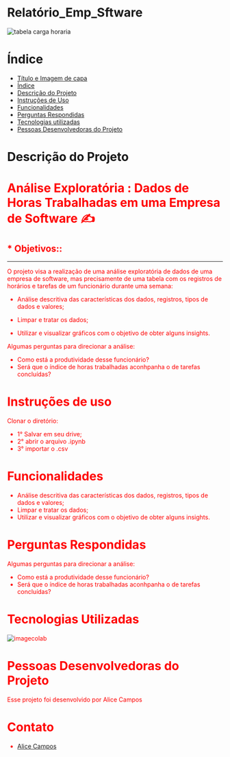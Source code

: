 # Relatório_Emp_Sftware

![tabela carga horaria ](https://i.imgur.com/XRkaVce.png)


# Índice 

* [Título e Imagem de capa](#Título-e-Imagem-de-capa)
* [Índice](#índice)
* [Descrição do Projeto](#descrição-do-projeto)
* [Instruções de Uso](#instrução-de-uso)
* [Funcionalidades](#funcionalidades)
* [Perguntas Respondidas](#perguntas-respondidas)
* [Tecnologias utilizadas](#tecnologias-utilizadas)
* [Pessoas Desenvolvedoras do Projeto](#pessoas-desenvolvedoras)


# Descrição do Projeto

# <font color = red> Análise Exploratória : Dados de Horas Trabalhadas em uma Empresa de Software ✍

## <font color = red>* Objetivos::
---
O projeto visa a realização de uma análise exploratória de dados de uma empresa de software, mas precisamente de uma tabela com os registros de horários e tarefas de um funcionário durante uma semana:


*   Análise descritiva das características dos dados, registros, tipos de dados
    e valores;
*   Limpar e tratar os dados;

*   Utilizar e visualizar gráficos com o objetivo de obter alguns insights.

Algumas perguntas para direcionar a análise:

  - Como está a produtividade desse funcionário?
  - Será que o índice de horas trabalhadas aconhpanha o de tarefas concluídas?
    
# Instruções de uso

Clonar o diretório:
* 1° Salvar em seu drive;
* 2° abrir o arquivo .ipynb
* 3° importar o .csv

# Funcionalidades

*   Análise descritiva das características dos dados, registros, tipos de dados
    e valores;
*   Limpar e tratar os dados;
*   Utilizar e visualizar gráficos com o objetivo de obter alguns insights.

# Perguntas Respondidas 

Algumas perguntas para direcionar a análise:
  - Como está a produtividade desse funcionário?
  - Será que o índice de horas trabalhadas aconhpanha o de tarefas concluídas?
    
# Tecnologias Utilizadas

![imagecolab](https://github.com/AliceCalage79/Relatorio_Software/assets/132007913/c15c0641-b1b8-4518-8beb-0091bcfe28a1)

# Pessoas Desenvolvedoras do Projeto
Esse projeto foi desenvolvido por Alice Campos

# Contato

* [Alice Campos](https://www.linkedin.com/in/alicecalagecampos/)

  
